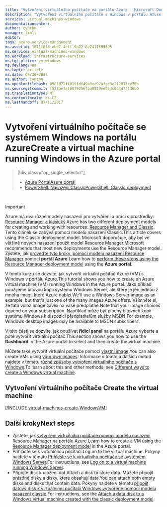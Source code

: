 ```yaml
---
title: "Vytvoření virtuálního počítače na portálu Azure | Microsoft Docs"
description: "Vytvoření virtuálního počítače s Windows v portálu Azure."
services: virtual-machines-windows
documentationcenter: 
author: cynthn
manager: timlt
editor: 
tags: azure-service-management
ms.assetid: 1871f823-ebd7-4eff-9a22-8e2411555595
ms.service: virtual-machines-windows
ms.workload: infrastructure-services
ms.tgt_pltfrm: vm-windows
ms.devlang: na
ms.topic: article
ms.date: 05/30/2017
ms.author: cynthn
ms.openlocfilehash: 0981872ff819fdf49a9cc97afce3c212013ce76b
ms.sourcegitcommit: f537befafb079256fba0529ee554c034d73f36b0
ms.translationtype: MT
ms.contentlocale: cs-CZ
ms.lasthandoff: 07/11/2017
---
```

# <a name="create-a-virtual-machine-running-windows-in-the-azure-portal"></a><span data-ttu-id="34131-103">Vytvoření virtuálního počítače se systémem Windows na portálu Azure</span><span class="sxs-lookup"><span data-stu-id="34131-103">Create a virtual machine running Windows in the Azure portal</span></span>
> [!div class="op_single_selector"]
> * [<span data-ttu-id="34131-104">Azure Portal</span><span class="sxs-lookup"><span data-stu-id="34131-104">Azure portal</span></span>](tutorial.md)
> * [<span data-ttu-id="34131-105">PowerShell: Nasazení Classic</span><span class="sxs-lookup"><span data-stu-id="34131-105">PowerShell: Classic deployment</span></span>](create-powershell.md)
>
>

<br>

> [!IMPORTANT]
> <span data-ttu-id="34131-106">Azure má dva různé modely nasazení pro vytváření a práci s prostředky: [Resource Manager a klasický](../../../resource-manager-deployment-model.md).</span><span class="sxs-lookup"><span data-stu-id="34131-106">Azure has two different deployment models for creating and working with resources: [Resource Manager and Classic](../../../resource-manager-deployment-model.md).</span></span> <span data-ttu-id="34131-107">Tento článek se zabývá pomocí modelu nasazení Classic.</span><span class="sxs-lookup"><span data-stu-id="34131-107">This article covers using the Classic deployment model.</span></span> <span data-ttu-id="34131-108">Microsoft doporučuje, aby byl ve většině nových nasazení použit model Resource Manager.</span><span class="sxs-lookup"><span data-stu-id="34131-108">Microsoft recommends that most new deployments use the Resource Manager model.</span></span> <span data-ttu-id="34131-109">Zjistěte, jak [proveďte tyto kroky, pomocí modelu nasazení Resource Manager](../../virtual-machines-windows-hero-tutorial.md?toc=%2fazure%2fvirtual-machines%2fwindows%2ftoc.json) pomocí **portál Azure**.</span><span class="sxs-lookup"><span data-stu-id="34131-109">Learn how to [perform these steps using the Resource Manager deployment model](../../virtual-machines-windows-hero-tutorial.md?toc=%2fazure%2fvirtual-machines%2fwindows%2ftoc.json) using the **Azure portal**.</span></span>

<span data-ttu-id="34131-110">V tomto kurzu se dozvíte, jak vytvořit virtuální počítač Azure (VM) s Windows v portálu Azure.</span><span class="sxs-lookup"><span data-stu-id="34131-110">This tutorial shows you how to create an Azure virtual machine (VM) running Windows in the Azure portal.</span></span> <span data-ttu-id="34131-111">Jako příklad použijeme bitovou kopii systému Windows Server, ale který je jen jednou z mnoha imagí, které Azure nabízí.</span><span class="sxs-lookup"><span data-stu-id="34131-111">We'll use a Windows Server image as an example, but that's just one of the many images Azure offers.</span></span> <span data-ttu-id="34131-112">Všimněte si, že tato volba image závisí na vaše předplatné.</span><span class="sxs-lookup"><span data-stu-id="34131-112">Note that your image choices depend on your subscription.</span></span> <span data-ttu-id="34131-113">Například může být plochy bitových kopií systému Windows k dispozici předplatitelům služby MSDN.</span><span class="sxs-lookup"><span data-stu-id="34131-113">For example, Windows desktop images may be available to MSDN subscribers.</span></span>

<span data-ttu-id="34131-114">V této části se dozvíte, jak používat **řídicí panel** na portálu Azure vyberte a poté vytvořit virtuální počítač.</span><span class="sxs-lookup"><span data-stu-id="34131-114">This section shows you how to use the **Dashboard** in the Azure portal to select and then create the virtual machine.</span></span>

<span data-ttu-id="34131-115">Můžete také vytvořit virtuální počítače pomocí [vlastní image](createupload-vhd.md).</span><span class="sxs-lookup"><span data-stu-id="34131-115">You can also create VMs using [your own images](createupload-vhd.md).</span></span> <span data-ttu-id="34131-116">Informace o tomto a dalších metod najdete v tématu [různé způsoby vytvoření virtuálního počítače s Windows](../../virtual-machines-windows-creation-choices.md?toc=%2fazure%2fvirtual-machines%2fwindows%2ftoc.json).</span><span class="sxs-lookup"><span data-stu-id="34131-116">To learn about this and other methods, see [Different ways to create a Windows virtual machine](../../virtual-machines-windows-creation-choices.md?toc=%2fazure%2fvirtual-machines%2fwindows%2ftoc.json).</span></span>

<!-- 02/27/2017 Video removed as it was based on the classic portal. -->

## <span data-ttu-id="34131-117"><a id="createvirtualmachine"></a>Vytvoření virtuálního počítače</span><span class="sxs-lookup"><span data-stu-id="34131-117"><a id="createvirtualmachine"> </a>Create the virtual machine</span></span>
[!INCLUDE [virtual-machines-create-WindowsVM](../../../../includes/virtual-machines-create-windowsvm.md)]

## <a name="next-steps"></a><span data-ttu-id="34131-118">Další kroky</span><span class="sxs-lookup"><span data-stu-id="34131-118">Next steps</span></span>
* <span data-ttu-id="34131-119">Zjistěte, jak [vytvoření virtuálního počítače pomocí modelu nasazení Resource Manager](../../virtual-machines-windows-hero-tutorial.md?toc=%2fazure%2fvirtual-machines%2fwindows%2ftoc.json) na portálu Azure.</span><span class="sxs-lookup"><span data-stu-id="34131-119">Learn how to [create a VM using the Resource Manager deployment model](../../virtual-machines-windows-hero-tutorial.md?toc=%2fazure%2fvirtual-machines%2fwindows%2ftoc.json) in the Azure portal.</span></span>
* <span data-ttu-id="34131-120">Přihlaste se k virtuálnímu počítači.</span><span class="sxs-lookup"><span data-stu-id="34131-120">Log on to the virtual machine.</span></span> <span data-ttu-id="34131-121">Pokyny najdete v tématu [Přihlaste se k virtuálního počítače se systémem Windows Server](connect-logon.md).</span><span class="sxs-lookup"><span data-stu-id="34131-121">For instructions, see [Log on to a virtual machine running Windows Server](connect-logon.md).</span></span>
* <span data-ttu-id="34131-122">Připojte disk k uložení dat.</span><span class="sxs-lookup"><span data-stu-id="34131-122">Attach a disk to store data.</span></span> <span data-ttu-id="34131-123">Můžete připojit prázdné disky a disky, které obsahují data.</span><span class="sxs-lookup"><span data-stu-id="34131-123">You can attach both empty disks and disks that contain data.</span></span> <span data-ttu-id="34131-124">Pokyny najdete v tématu [připojit datový disk k virtuálnímu počítači Windows vytvořené pomocí modelu nasazení classic](attach-disk.md).</span><span class="sxs-lookup"><span data-stu-id="34131-124">For instructions, see the [Attach a data disk to a Windows virtual machine created with the classic deployment model](attach-disk.md).</span></span>
